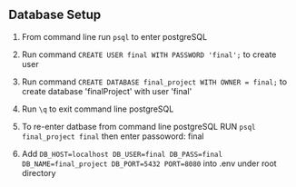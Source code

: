 ## Database Setup 

1. From command line run `psql` to enter postgreSQL

2. Run command `CREATE USER final WITH PASSWORD 'final';` to create user

3. Run command `CREATE DATABASE final_project WITH OWNER = final;` to create database 'finalProject' with user 'final'

4. Run `\q` to exit command line postgreSQL

5. To re-enter datbase from command line postgreSQL RUN `psql final_project final` then enter passoword: final

5. Add `DB_HOST=localhost
        DB_USER=final
        DB_PASS=final
        DB_NAME=final_project
        DB_PORT=5432
        PORT=8080`
  into .env under root directory
